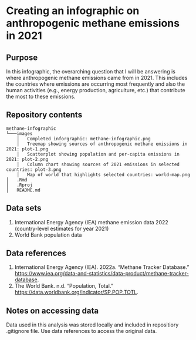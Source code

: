 # Creating an infographic on anthropogenic methane emissions in 2021

## Purpose
In this infographic, the overarching question that I will be answering is where anthropogenic methane emissions came from in 2021. This includes the countries where emissions are occurring most frequently and also the human activities (e.g., energy production, agriculture, etc.) that contribute the most to these emissions.

## Repository contents
    methane-infographic
    └───images
        │   Completed inforgraphic: methane-infographic.png
        │   Treemap showing sources of anthropogenic methane emissions in 2021: plot-1.png
        │   Scatterplot showing population and per-capita emissions in 2021: plot-2.png
        │   Column chart showing sources of 2021 emissions in selected countries: plot-3.png
        │   Map of world that highlights selected countries: world-map.png
    │   .Rmd
    │   .Rproj
    │   README.md

## Data sets
1. International Energy Agency (IEA) methane emission data 2022 (country-level estimates for year 2021)
2. World Bank population data

## Data references
1. International Energy Agency (IEA). 2022a. “Methane Tracker Database.” https://www.iea.org/data-and-statistics/data-product/methane-tracker-database.
2. The World Bank. n.d. “Population, Total.” https://data.worldbank.org/indicator/SP.POP.TOTL.

## Notes on accessing data
Data used in this analysis was stored locally and included in repositiory .gitignore file. Use data references to access the original data.
